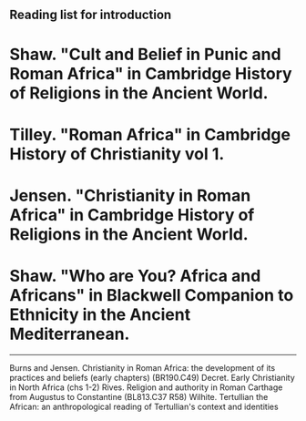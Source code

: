 Reading list for introduction
-----------------------------------

# Shaw. "Cult and Belief in Punic and Roman Africa" in Cambridge History of Religions in the Ancient World.

# Tilley. "Roman Africa" in Cambridge History of Christianity vol 1.

# Jensen. "Christianity in Roman Africa" in Cambridge History of Religions in the Ancient World.

# Shaw. "Who are You? Africa and Africans" in Blackwell Companion to Ethnicity in the Ancient Mediterranean.






---
Burns and Jensen. Christianity in Roman Africa: the development of its practices and beliefs (early chapters)  (BR190.C49)
Decret. Early Christianity in North Africa (chs 1-2)
Rives. Religion and authority in Roman Carthage from Augustus to Constantine (BL813.C37 R58)
Wilhite. Tertullian the African: an anthropological reading of Tertullian's context and identities